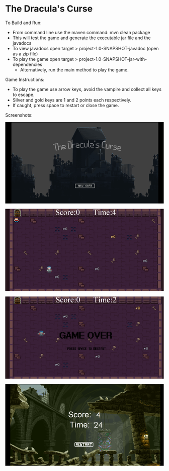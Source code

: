 # The Dracula's Curse

To Build and Run:
- From command line use the maven command: mvn clean package
- This will test the game and generate the executable jar file and the javadocs
- To view javadocs open target > project-1.0-SNAPSHOT-javadoc (open as a zip file)
- To play the game open target > project-1.0-SNAPSHOT-jar-with-dependencies
	- Alternatively, run the main method to play the game.

Game Instructions:
- To play the game use arrow keys, avoid the vampire and collect all keys to escape.
- Silver and gold keys are 1 and 2 points each respectively. 
- If caught, press space to restart or close the game.

Screenshots:

![main menu](https://raw.githubusercontent.com/hammadjka/Java-Turn-based-game/master/Screenshots/menu.png)
	
![main menu](https://raw.githubusercontent.com/hammadjka/Java-Turn-based-game/master/Screenshots/start%20screen.png)

![main menu](https://raw.githubusercontent.com/hammadjka/Java-Turn-based-game/master/Screenshots/death%20screen%20(dracula).png)

![main menu](https://raw.githubusercontent.com/hammadjka/Java-Turn-based-game/master/Screenshots/win%20screen.png)
